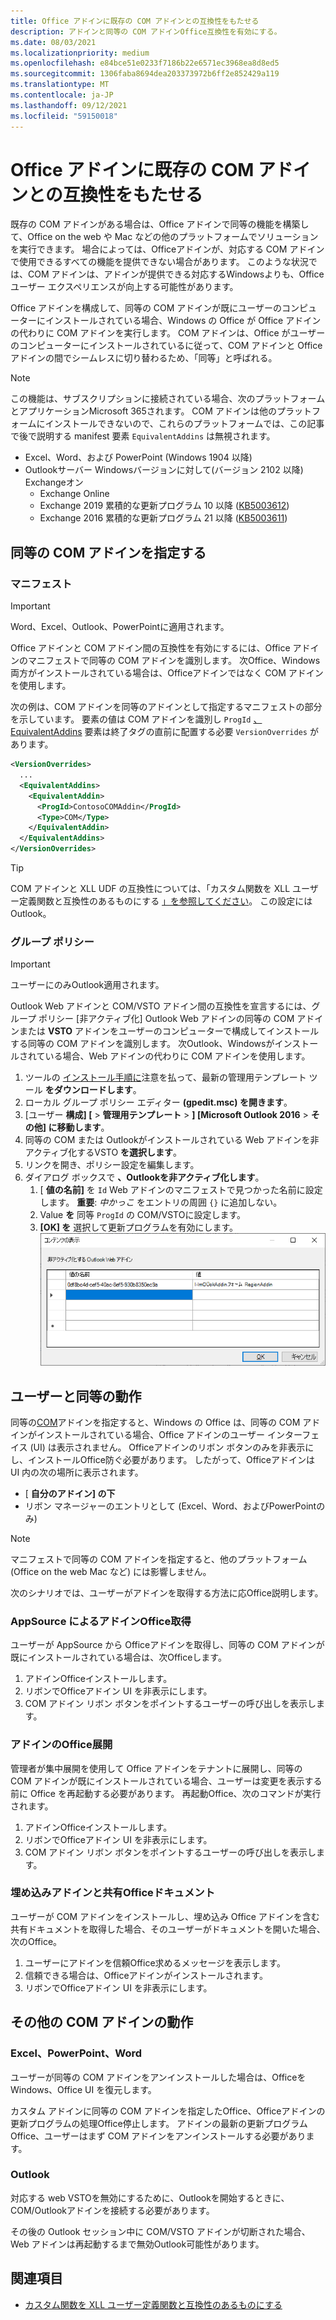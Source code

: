 ```yaml
---
title: Office アドインに既存の COM アドインとの互換性をもたせる
description: アドインと同等の COM アドインOffice互換性を有効にする。
ms.date: 08/03/2021
ms.localizationpriority: medium
ms.openlocfilehash: e84bce51e0233f7186b22e6571ec3968ea8d8ed5
ms.sourcegitcommit: 1306faba8694dea203373972b6ff2e852429a119
ms.translationtype: MT
ms.contentlocale: ja-JP
ms.lasthandoff: 09/12/2021
ms.locfileid: "59150018"
---
```

# <a name="make-your-office-add-in-compatible-with-an-existing-com-add-in"></a>Office アドインに既存の COM アドインとの互換性をもたせる

既存の COM アドインがある場合は、Office アドインで同等の機能を構築して、Office on the web や Mac などの他のプラットフォームでソリューションを実行できます。 場合によっては、Officeアドインが、対応する COM アドインで使用できるすべての機能を提供できない場合があります。 このような状況では、COM アドインは、アドインが提供できる対応するWindowsよりも、Officeユーザー エクスペリエンスが向上する可能性があります。

Office アドインを構成して、同等の COM アドインが既にユーザーのコンピューターにインストールされている場合、Windows の Office が Office アドインの代わりに COM アドインを実行します。 COM アドインは、Office がユーザーのコンピューターにインストールされているに従って、COM アドインと Office アドインの間でシームレスに切り替わるため、「同等」と呼ばれる。

> [!NOTE]
> この機能は、サブスクリプションに接続されている場合、次のプラットフォームとアプリケーションMicrosoft 365されます。 COM アドインは他のプラットフォームにインストールできないので、これらのプラットフォームでは、この記事で後で説明する manifest 要素 `EquivalentAddins` は無視されます。
>
> - Excel、Word、および PowerPoint (Windows 1904 以降)
> - Outlookサーバー Windowsバージョンに対して(バージョン 2102 以降) Exchangeオン
>   - Exchange Online
>   - Exchange 2019 累積的な更新プログラム 10 以降 ([KB5003612](https://support.microsoft.com/topic/b1434cad-3fbc-4dc3-844d-82568e8d4344))
>   - Exchange 2016 累積的な更新プログラム 21 以降 ([KB5003611](https://support.microsoft.com/topic/b7ba1656-abba-4a0b-9be9-dac45095d969))

## <a name="specify-an-equivalent-com-add-in"></a>同等の COM アドインを指定する

### <a name="manifest"></a>マニフェスト

> [!IMPORTANT]
> Word、Excel、Outlook、PowerPointに適用されます。

Office アドインと COM アドイン間の互換性を有効にするには、Office アドインのマニフェストで同等の COM アドインを[](add-in-manifests.md)識別します。 次Office、Windows両方がインストールされている場合は、Officeアドインではなく COM アドインを使用します。

次の例は、COM アドインを同等のアドインとして指定するマニフェストの部分を示しています。 要素の値は COM アドインを識別し `ProgId` [、EquivalentAddins](../reference/manifest/equivalentaddins.md) 要素は終了タグの直前に配置する必要 `VersionOverrides` があります。

```xml
<VersionOverrides>
  ...
  <EquivalentAddins>
    <EquivalentAddin>
      <ProgId>ContosoCOMAddin</ProgId>
      <Type>COM</Type>
    </EquivalentAddin>
  </EquivalentAddins>
</VersionOverrides>
```

> [!TIP]
> COM アドインと XLL UDF の互換性については、「カスタム関数を XLL ユーザー定義関数と互換性のあるものにする [」を参照してください](../excel/make-custom-functions-compatible-with-xll-udf.md)。 この設定にはOutlook。

### <a name="group-policy"></a>グループ ポリシー

> [!IMPORTANT]
> ユーザーにのみOutlook適用されます。

Outlook Web アドインと COM/VSTO アドイン間の互換性を宣言するには、グループ ポリシー [非アクティブ化] Outlook Web アドインの同等の COM アドインまたは **VSTO** アドインをユーザーのコンピューターで構成してインストールする同等の COM アドインを識別します。 次Outlook、Windowsがインストールされている場合、Web アドインの代わりに COM アドインを使用します。

1. ツールの [インストール手順に](https://www.microsoft.com/download/details.aspx?id=49030)注意を払って、最新の管理用テンプレート ツール **をダウンロードします**。
1. ローカル グループ ポリシー エディター **(gpedit.msc) を開きます**。
1. [ユーザー **構成] [**  >  **管理用テンプレート**   >  **] [Microsoft Outlook 2016**  >  **その他] に移動します**。
1. 同等の COM または Outlookがインストールされている Web アドインを非アクティブ化するVSTO **を選択します**。
1. リンクを開き、ポリシー設定を編集します。
1. ダイアログ ボックスで **、Outlookを非アクティブ化します**。
    1. [ **値の名前]** を `Id` Web アドインのマニフェストで見つかった名前に設定します。 **重要**: *中かっこ* をエントリの周囲 `{}` に追加しない。
    1. Value **を** 同等 `ProgId` の COM/VSTOに設定します。
    1. **[OK] を** 選択して更新プログラムを有効にします。
    !["非アクティブ化する web Outlookを表示する" ダイアログを示すスクリーンショット。](../images/outlook-deactivate-gpo-dialog.png)

## <a name="equivalent-behavior-for-users"></a>ユーザーと同等の動作

同等の[COM](#specify-an-equivalent-com-add-in)アドインを指定すると、Windows の Office は、同等の COM アドインがインストールされている場合、Office アドインのユーザー インターフェイス (UI) は表示されません。 Officeアドインのリボン ボタンのみを非表示にし、インストールOffice防ぐ必要があります。 したがって、Officeアドインは UI 内の次の場所に表示されます。

- [ **自分のアドイン] の下**
- リボン マネージャーのエントリとして (Excel、Word、およびPowerPointのみ)

> [!NOTE]
> マニフェストで同等の COM アドインを指定すると、他のプラットフォーム (Office on the web Mac など) には影響しません。

次のシナリオでは、ユーザーがアドインを取得する方法に応Office説明します。

### <a name="appsource-acquisition-of-an-office-add-in"></a>AppSource によるアドインOffice取得

ユーザーが AppSource から Officeアドインを取得し、同等の COM アドインが既にインストールされている場合は、次Officeします。

1. アドインOfficeインストールします。
2. リボンでOfficeアドイン UI を非表示にします。
3. COM アドイン リボン ボタンをポイントするユーザーの呼び出しを表示します。

### <a name="centralized-deployment-of-office-add-in"></a>アドインのOffice展開

管理者が集中展開を使用して Office アドインをテナントに展開し、同等の COM アドインが既にインストールされている場合、ユーザーは変更を表示する前に Office を再起動する必要があります。 再起動Office、次のコマンドが実行されます。

1. アドインOfficeインストールします。
2. リボンでOfficeアドイン UI を非表示にします。
3. COM アドイン リボン ボタンをポイントするユーザーの呼び出しを表示します。

### <a name="document-shared-with-embedded-office-add-in"></a>埋め込みアドインと共有Officeドキュメント

ユーザーが COM アドインをインストールし、埋め込み Office アドインを含む共有ドキュメントを取得した場合、そのユーザーがドキュメントを開いた場合、次のOffice。

1. ユーザーにアドインを信頼Office求めるメッセージを表示します。
2. 信頼できる場合は、Officeアドインがインストールされます。
3. リボンでOfficeアドイン UI を非表示にします。

## <a name="other-com-add-in-behavior"></a>その他の COM アドインの動作

### <a name="excel-powerpoint-word"></a>Excel、PowerPoint、Word

ユーザーが同等の COM アドインをアンインストールした場合は、OfficeをWindows、Office UI を復元します。

カスタム アドインに同等の COM アドインを指定したOffice、Officeアドインの更新プログラムの処理Office停止します。 アドインの最新の更新プログラムOffice、ユーザーはまず COM アドインをアンインストールする必要があります。

### <a name="outlook"></a>Outlook

対応する web VSTOを無効にするために、Outlookを開始するときに、COM/Outlookアドインを接続する必要があります。

その後の Outlook セッション中に COM/VSTO アドインが切断された場合、Web アドインは再起動するまで無効Outlook可能性があります。

## <a name="see-also"></a>関連項目

- [カスタム関数を XLL ユーザー定義関数と互換性のあるものにする](../excel/make-custom-functions-compatible-with-xll-udf.md)
